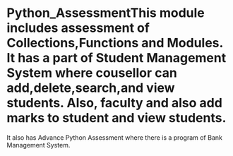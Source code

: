 # Python_AssessmentThis module includes assessment of Collections,Functions and Modules. It has a part of Student Management System where cousellor can add,delete,search,and view students. Also, faculty and also add marks to student and view students.

It also has Advance Python Assessment where there is a program of Bank Management System.
